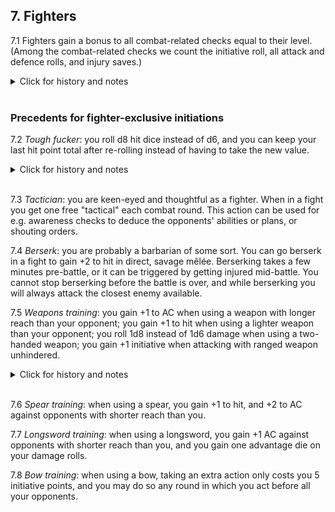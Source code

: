 <h2>7. Fighters</h2>

7.1 Fighters gain a bonus to all combat-related checks equal to their level. (Among the combat-related checks we count the initiative roll, all attack and defence rolls, and injury saves.)

<details><summary markdown="span">Click for history and notes</summary>

In Maastricht '18 we only had the fighter bonus apply to initiative, attack and defense rolls.
</details><br/>


<h3>Precedents for fighter-exclusive initiations</h3>

7.2 _Tough fucker_: you roll d8 hit dice instead of d6, and you can keep your last hit point total after re-rolling instead of having to take the new value.
<details><summary markdown="span">Click for history and notes</summary>

In Maastricht '18 the rule was slightly different, see notes for 6.4.
</details><br/>

7.3 _Tactician_: you are keen-eyed and thoughtful as a fighter. When in a fight you get one free "tactical" each combat round. This action can be used for e.g. awareness checks to deduce the opponents' abilities or plans, or shouting orders.

7.4 _Berserk_: you are probably a barbarian of some sort. You can go berserk in a fight to gain +2 to hit in direct, savage mêlée. Berserking takes a few minutes pre-battle, or it can be triggered by getting injured mid-battle. You cannot stop berserking before the battle is over, and while berserking you will always attack the closest enemy available.

7.5 _Weapons training_: you gain +1 to AC when using a weapon with longer reach than your opponent; you gain +1 to hit when using a lighter weapon than your opponent; you roll 1d8 instead of 1d6 damage when using a two-handed weapon; you gain +1 initiative when attacking with ranged weapon unhindered.

<details><summary markdown="span">Click for history and notes</summary>

During Maastricht '18 this was floated as a suggestion for a general rule, to differentiate between weapon types. Then, we only adopted the +1 AC for longer reach (_cf_ 5.16) meaning this initiation will stack up an additional +1 AC. Jonatan's reasoning for not adopting all of these for everyone was essentially an aesthetic preference for general incompetence among non-fighters—people just generally don't fight very well, so different weapons don't do that much difference except for people who have specifically trained with them.
</details><br/>

7.6 _Spear training_: when using a spear, you gain +1 to hit, and +2 to AC against opponents with shorter reach than you.

7.7 _Longsword training_: when using a longsword, you gain +1 AC against opponents with shorter reach than you, and you gain one advantage die on your damage rolls.

7.8 _Bow training_: when using a bow, taking an extra action only costs you 5 initiative points, and you may do so any round in which you act before all your opponents.
